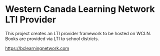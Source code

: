 # Western Canada Learning Network LTI Provider  

This project creates an LTI provider framework to be hosted on WCLN. Books are provided via LTI to school districts.  

https://bclearningnetwork.com
